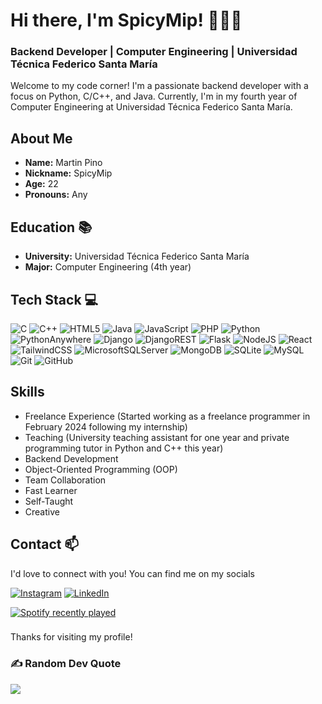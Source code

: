 # Hi there, I'm SpicyMip! 🦔🐙🐧
### Backend Developer | Computer Engineering | Universidad Técnica Federico Santa María

Welcome to my code corner! I'm a passionate backend developer with a focus on Python, C/C++, and Java. Currently, I'm in my fourth year of Computer Engineering at Universidad Técnica Federico Santa María.

## About Me
- **Name:** Martin Pino
- **Nickname:** SpicyMip
- **Age:** 22
- **Pronouns:** Any

## Education 📚
- **University:** Universidad Técnica Federico Santa María
- **Major:** Computer Engineering (4th year)
## Tech Stack 💻
![C](https://img.shields.io/badge/c-%2300599C.svg?style=flat&logo=c&logoColor=white) ![C++](https://img.shields.io/badge/c++-%2300599C.svg?style=flat&logo=c%2B%2B&logoColor=white) ![HTML5](https://img.shields.io/badge/html5-%23E34F26.svg?style=flat&logo=html5&logoColor=white) ![Java](https://img.shields.io/badge/java-%23ED8B00.svg?style=flat&logo=openjdk&logoColor=white) ![JavaScript](https://img.shields.io/badge/javascript-%23323330.svg?style=flat&logo=javascript&logoColor=%23F7DF1E) ![PHP](https://img.shields.io/badge/php-%23777BB4.svg?style=flat&logo=php&logoColor=white) ![Python](https://img.shields.io/badge/python-3670A0?style=flat&logo=python&logoColor=ffdd54) ![PythonAnywhere](https://img.shields.io/badge/pythonanywhere-%232F9FD7.svg?style=flat&logo=pythonanywhere&logoColor=151515) ![Django](https://img.shields.io/badge/django-%23092E20.svg?style=flat&logo=django&logoColor=white) ![DjangoREST](https://img.shields.io/badge/DJANGO-REST-ff1709?style=flat&logo=django&logoColor=white&color=ff1709&labelColor=gray) ![Flask](https://img.shields.io/badge/flask-%23000.svg?style=flat&logo=flask&logoColor=white) ![NodeJS](https://img.shields.io/badge/node.js-6DA55F?style=flat&logo=node.js&logoColor=white) ![React](https://img.shields.io/badge/react-%2320232a.svg?style=flat&logo=react&logoColor=%2361DAFB) ![TailwindCSS](https://img.shields.io/badge/tailwindcss-%2338B2AC.svg?style=flat&logo=tailwind-css&logoColor=white) ![MicrosoftSQLServer](https://img.shields.io/badge/Microsoft%20SQL%20Server-CC2927?style=flat&logo=microsoft%20sql%20server&logoColor=white) ![MongoDB](https://img.shields.io/badge/MongoDB-%234ea94b.svg?style=flat&logo=mongodb&logoColor=white) ![SQLite](https://img.shields.io/badge/sqlite-%2307405e.svg?style=flat&logo=sqlite&logoColor=white) ![MySQL](https://img.shields.io/badge/mysql-4479A1.svg?style=flat&logo=mysql&logoColor=white) ![Git](https://img.shields.io/badge/git-%23F05033.svg?style=flat&logo=git&logoColor=white) ![GitHub](https://img.shields.io/badge/github-%23121011.svg?style=flat&logo=github&logoColor=white)
## Skills
- Freelance Experience (Started working as a freelance programmer in February 2024 following my internship)
- Teaching (University teaching assistant for one year and private programming tutor in Python and C++ this year)
- Backend Development
- Object-Oriented Programming (OOP)
- Team Collaboration
- Fast Learner
- Self-Taught
- Creative



<!--
## Featured Projects 🚀
- **Inventory Management System:** Developed an efficient inventory management system using Python and a relational database.
-->
## Contact 📫
I'd love to connect with you! You can find me on my socials

[![Instagram](https://img.shields.io/badge/Instagram-%23E4405F.svg?logo=Instagram&logoColor=white)](https://instagram.com/spicymip) [![LinkedIn](https://img.shields.io/badge/LinkedIn-%230077B5.svg?logo=linkedin&logoColor=white)](https://linkedin.com/in/martin-pino-8ba116260)

<div align="left">
  <a href="https://open.spotify.com/user/4ophmbslwqoc29ech3hlg4hsn">
    <img src="https://spotify-recently-played-readme.vercel.app/api?user=4ophmbslwqoc29ech3hlg4hsn&count=2&unique=true" alt="Spotify recently played"  />
  </a>
</div>

###
Thanks for visiting my profile!

### ✍️ Random Dev Quote
![](https://quotes-github-readme.vercel.app/api?type=horizontal&theme=tokyonight)
